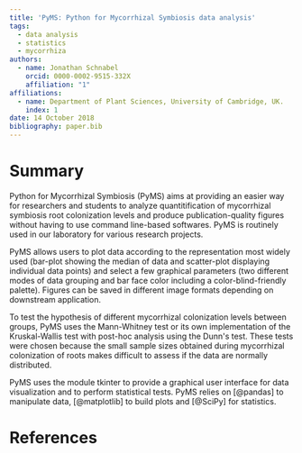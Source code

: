 ```yaml
---
title: 'PyMS: Python for Mycorrhizal Symbiosis data analysis'
tags:
  - data analysis
  - statistics
  - mycorrhiza
authors:
  - name: Jonathan Schnabel
    orcid: 0000-0002-9515-332X
    affiliation: "1"
affiliations:
  - name: Department of Plant Sciences, University of Cambridge, UK.
    index: 1
date: 14 October 2018
bibliography: paper.bib
---
```


# Summary

Python for Mycorrhizal Symbiosis (PyMS) aims at providing an easier way for researchers and students to analyze quantitification of mycorrhizal symbiosis root colonization levels and produce publication-quality figures without having to use command line-based softwares. PyMS is routinely used in our laboratory for various research projects.

PyMS allows users to plot data according to the representation most widely used (bar-plot showing the median of data and scatter-plot displaying individual data points) and select a few graphical parameters (two different modes of data grouping and bar face color including a color-blind-friendly palette). Figures can be saved in different image formats depending on downstream application.

To test the hypothesis of different mycorrhizal colonization levels between groups, PyMS uses the Mann-Whitney test or its own implementation of the Kruskal-Wallis test with post-hoc analysis using the Dunn's test. These tests were chosen because the small sample sizes obtained during mycorrhizal colonization of roots makes difficult to assess if the data are normally distributed.

PyMS uses the module tkinter to provide a graphical user interface for data visualization and to perform statistical tests. PyMS relies on [@pandas] to manipulate data, [@matplotlib] to build plots and [@SciPy] for statistics. 

# References
